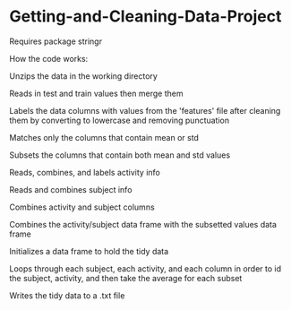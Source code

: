 Getting-and-Cleaning-Data-Project
=================================

Requires package stringr

How the code works:

Unzips the data in the working directory

Reads in test and train values then merge them

Labels the data columns with values from the 'features' file after cleaning them by converting to lowercase and removing punctuation

Matches only the columns that contain mean or std

Subsets the columns that contain both mean and std values

Reads, combines, and labels activity info

Reads and combines subject info

Combines activity and subject columns

Combines the activity/subject data frame with the subsetted values data frame

Initializes a data frame to hold the tidy data

Loops through each subject, each activity, and each column in order to id the subject, activity, and then take the average for each subset

Writes the tidy data to a .txt file
